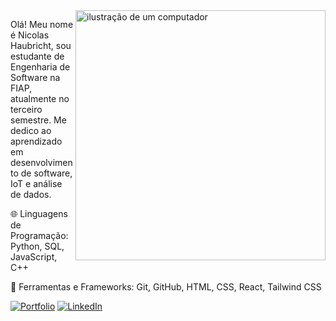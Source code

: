 <img src="https://raw.githubusercontent.com/MicaelliMedeiros/micaellimedeiros/master/image/computer-illustration.png" alt="ilustração de um computador" min-width="400px" max-width="400px" width="400px" align="right">

<p align="left"> 
  Olá! Meu nome é Nicolas Haubricht, sou estudante de Engenharia de Software na FIAP, atualmente no terceiro semestre. Me dedico ao aprendizado em desenvolvimento de software, IoT e análise de dados.
</p>

<p align="left"> 
  🌐 Linguagens de Programação: Python, SQL, JavaScript, C++
</p>

<p align="left"> 
  💼 Ferramentas e Frameworks: Git, GitHub, HTML, CSS, React, Tailwind CSS
</p> 

<p align="left">
  <a href="https://portfolio-nicolas-haubricht-silk.vercel.app/" title="Portfolio"><img src="https://img.shields.io/badge/-Portfolio-26057F?style=flat-square&link=https://portfolio-nicolas-haubricht-silk.vercel.app/" alt="Portfolio"/></a>
  <a href="https://www.linkedin.com/in/nicolas-haubricht/" title="LinkedIn"><img src="https://img.shields.io/badge/-Linkedin-0e76a8?style=flat-square&logo=Linkedin&logoColor=white&link=https://www.linkedin.com/in/nicolas-haubricht/" alt="LinkedIn"/></a>
</p>

